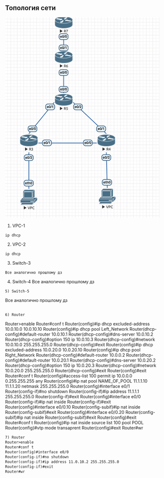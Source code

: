 ## Топология сети ##

![image info](topology.png)


1) VPC-1

```
ip dhcp
```

2) VPC-2

```
ip dhcp
```

3) Switch-3

```
Все аналогично прошлому дз
```

4) Switch-4
Все аналогично прошлому дз
```
5) Switch-5

```
Все аналогично прошлому дз
```

6) Router
```
Router>enable
Router#conf t
Router(config)#ip dhcp excluded-address 10.0.10.0 10.0.10.10
Router(config)#ip dhcp pool Left_Network
Router(dhcp-config)#default-router 10.0.10.1
Router(dhcp-config)#dns-server 10.0.10.2
Router(dhcp-config)#option 150 ip 10.0.10.3
Router(dhcp-config)#network 10.0.10.0 255.255.255.0
Router(dhcp-config)#exit
Router(config)#ip dhcp excluded-address 10.0.20.0 10.0.20.10
Router(config)#ip dhcp pool Right_Network
Router(dhcp-config)#default-router 10.0.0.2
Router(dhcp-config)#default-router 10.0.20.1
Router(dhcp-config)#dns-server 10.0.20.2
Router(dhcp-config)#option 150 ip 10.0.20.3
Router(dhcp-config)#network 10.0.20.0 255.255.255.0
Router(dhcp-config)#exit
Router(config)#exit
Router#conf t
Router(config)#access-list 100 permit ip 10.0.0.0 0.255.255.255 any
Router(config)#ip nat pool NAME_OF_POOL 11.1.1.10 11.1.1.20 netmask 255.255.255.0
Router(config)#interface e0/1
Router(config-if)#no shutdown
Router(config-if)#ip address 11.1.1.1 255.255.255.0
Router(config-if)#exit
Router(config)#interface e0/0
Router(config-if)#ip nat inside
Router(config-if)#exit
Router(config)#interface e0/0.10
Router(config-subif)#ip nat inside
Router(config-subif)#exit
Router(config)#interface e0/0.20
Router(config-subif)#ip nat inside
Router(config-subif)#exit
Router(config)#exit
Router#conf t
Router(config)#ip nat inside source list 100 pool POOL
Router(config)#vtp mode transaprent
Router(config)#exit
Router#wr

```
7) Router
Router>enable
Router#conf t
Router(config)#interface e0/0
Router(config-if)#no shutdown
Router(config-if)#ip address 11.0.10.2 255.255.255.0
Router(config-if)#exit
Router#wr